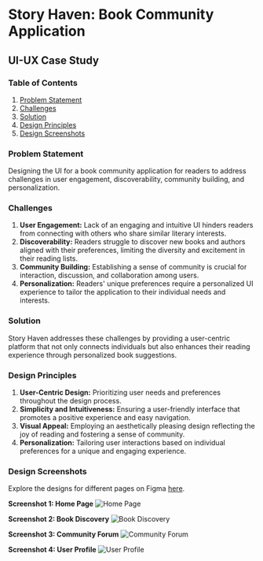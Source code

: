 # Story Haven: Book Community Application

## UI-UX Case Study

### Table of Contents
1. [Problem Statement](#problem-statement)
2. [Challenges](#challenges)
3. [Solution](#solution)
4. [Design Principles](#design-principles)
5. [Design Screenshots](#design-screenshots)

### Problem Statement <a name="problem-statement"></a>
Designing the UI for a book community application for readers to address challenges in user engagement, discoverability, community building, and personalization.

### Challenges <a name="challenges"></a>
1. **User Engagement:** Lack of an engaging and intuitive UI hinders readers from connecting with others who share similar literary interests.
2. **Discoverability:** Readers struggle to discover new books and authors aligned with their preferences, limiting the diversity and excitement in their reading lists.
3. **Community Building:** Establishing a sense of community is crucial for interaction, discussion, and collaboration among users.
4. **Personalization:** Readers' unique preferences require a personalized UI experience to tailor the application to their individual needs and interests.

### Solution <a name="solution"></a>
Story Haven addresses these challenges by providing a user-centric platform that not only connects individuals but also enhances their reading experience through personalized book suggestions.

### Design Principles <a name="design-principles"></a>
1. **User-Centric Design:** Prioritizing user needs and preferences throughout the design process.
2. **Simplicity and Intuitiveness:** Ensuring a user-friendly interface that promotes a positive experience and easy navigation.
3. **Visual Appeal:** Employing an aesthetically pleasing design reflecting the joy of reading and fostering a sense of community.
4. **Personalization:** Tailoring user interactions based on individual preferences for a unique and engaging experience.

### Design Screenshots <a name="design-screenshots"></a>

Explore the designs for different pages on Figma [here](https://www.figma.com/file/pp4bNO3tyHfmRn10eCYqbO/Book-community?type=design&node-id=0%3A1&mode=design&t=xz3Tv0x8f1UaZkfW-1). 

**Screenshot 1: Home Page**
![Home Page](insert_home_page_screenshot_link_here)

**Screenshot 2: Book Discovery**
![Book Discovery](insert_book_discovery_screenshot_link_here)

**Screenshot 3: Community Forum**
![Community Forum](insert_community_forum_screenshot_link_here)

**Screenshot 4: User Profile**
![User Profile](insert_user_profile_screenshot_link_here)
